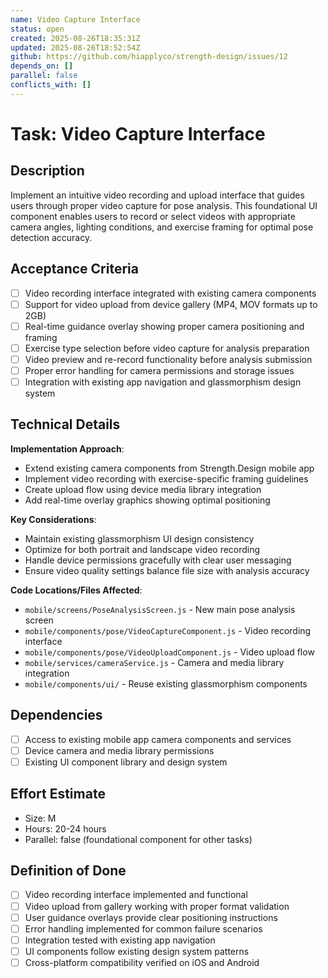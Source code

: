 ```yaml
---
name: Video Capture Interface
status: open
created: 2025-08-26T18:35:31Z
updated: 2025-08-26T18:52:54Z
github: https://github.com/hiapplyco/strength-design/issues/12
depends_on: []
parallel: false
conflicts_with: []
---
```


# Task: Video Capture Interface

## Description

Implement an intuitive video recording and upload interface that guides users through proper video capture for pose analysis. This foundational UI component enables users to record or select videos with appropriate camera angles, lighting conditions, and exercise framing for optimal pose detection accuracy.

## Acceptance Criteria

- [ ] Video recording interface integrated with existing camera components
- [ ] Support for video upload from device gallery (MP4, MOV formats up to 2GB)
- [ ] Real-time guidance overlay showing proper camera positioning and framing
- [ ] Exercise type selection before video capture for analysis preparation
- [ ] Video preview and re-record functionality before analysis submission
- [ ] Proper error handling for camera permissions and storage issues
- [ ] Integration with existing app navigation and glassmorphism design system

## Technical Details

**Implementation Approach**:
- Extend existing camera components from Strength.Design mobile app
- Implement video recording with exercise-specific framing guidelines
- Create upload flow using device media library integration
- Add real-time overlay graphics showing optimal positioning

**Key Considerations**:
- Maintain existing glassmorphism UI design consistency
- Optimize for both portrait and landscape video recording
- Handle device permissions gracefully with clear user messaging
- Ensure video quality settings balance file size with analysis accuracy

**Code Locations/Files Affected**:
- `mobile/screens/PoseAnalysisScreen.js` - New main pose analysis screen
- `mobile/components/pose/VideoCaptureComponent.js` - Video recording interface
- `mobile/components/pose/VideoUploadComponent.js` - Video upload flow
- `mobile/services/cameraService.js` - Camera and media library integration
- `mobile/components/ui/` - Reuse existing glassmorphism components

## Dependencies

- [ ] Access to existing mobile app camera components and services
- [ ] Device camera and media library permissions
- [ ] Existing UI component library and design system

## Effort Estimate

- Size: M
- Hours: 20-24 hours
- Parallel: false (foundational component for other tasks)

## Definition of Done

- [ ] Video recording interface implemented and functional
- [ ] Video upload from gallery working with proper format validation
- [ ] User guidance overlays provide clear positioning instructions
- [ ] Error handling implemented for common failure scenarios
- [ ] Integration tested with existing app navigation
- [ ] UI components follow existing design system patterns
- [ ] Cross-platform compatibility verified on iOS and Android
